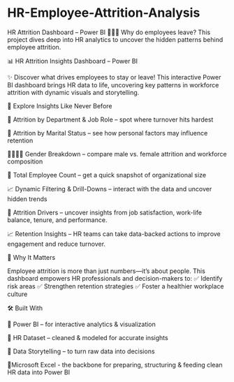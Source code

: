 # HR-Employee-Attrition-Analysis
HR Attrition Dashboard – Power BI  👩‍💼🔎 Why do employees leave? This project dives deep into HR analytics to uncover the hidden patterns behind employee attrition. 

📊 HR Attrition Insights Dashboard – Power BI

✨ Discover what drives employees to stay or leave!
This interactive Power BI dashboard brings HR data to life, uncovering key patterns in workforce attrition with dynamic visuals and storytelling.

🔎 Explore Insights Like Never Before

🏢 Attrition by Department & Job Role – spot where turnover hits hardest

💍 Attrition by Marital Status – see how personal factors may influence retention

👩‍💼👨‍💼 Gender Breakdown – compare male vs. female attrition and workforce composition

👥 Total Employee Count – get a quick snapshot of organizational size

📈 Dynamic Filtering & Drill-Downs – interact with the data and uncover hidden trends

🧩 Attrition Drivers – uncover insights from job satisfaction, work-life balance, tenure, and performance.

📈 Retention Insights – HR teams can take data-backed actions to improve engagement and reduce turnover.

🚀 Why It Matters

Employee attrition is more than just numbers—it’s about people. This dashboard empowers HR professionals and decision-makers to:
✅ Identify risk areas
✅ Strengthen retention strategies
✅ Foster a healthier workplace culture

🛠️ Built With

🔹 Power BI – for interactive analytics & visualization

🔹 HR Dataset – cleaned & modeled for accurate insights

🔹 Data Storytelling – to turn raw data into decisions

🔹Microsoft Excel - the backbone for preparing, structuring & feeding clean HR data into Power BI

